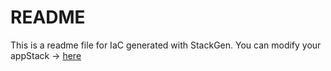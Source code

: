 # README
This is a readme file for IaC generated with StackGen.
You can modify your appStack -> [here](http://cloud.stackgen.com/appstacks/7201b59a-3ae6-4651-8e80-abe7a7ef337a)
